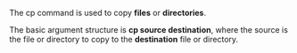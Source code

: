 The  cp  command is used to copy **files** or **directories**.

The basic argument structure is  **cp source destination**, where the  source  is the file or directory to copy to the  **destination**  file or directory.
